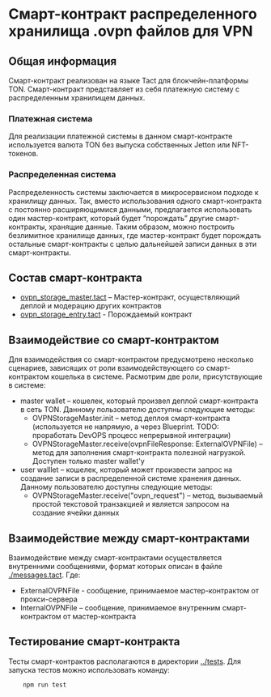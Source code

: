 # Смарт-контракт распределенного хранилища .ovpn файлов для VPN

## Общая информация
Смарт-контракт реализован на языке Tact для блокчейн-платформы TON. Смарт-контракт представляет из себя платежную систему с распределенным хранилищем данных.

### Платежная система
Для реализации платежной системы в данном смарт-контракте используется валюта TON без выпуска собственных Jetton или NFT-токенов.

### Распределенная система
Распределенность системы заключается в микросервисном подходе к хранилищу данных. Так, вместо использования одного смарт-контракта с постоянно расширяющимися данными, предлагается использовать один мастер-контракт, который будет “порождать” другие смарт-контракты, хранящие данные. Таким образом, можно построить безлимитное хранилище данных, где мастер-контракт будет порождать остальные смарт-контракты с целью дальнейшей записи данных в эти смарт-контракты.

## Состав смарт-контракта
* [ovpn_storage_master.tact](./ovpn_storage_master.tact) – Мастер-контракт, осуществляющий деплой и модерацию других контрактов
* [ovpn_storage_entry.tact](./ovpn_storage_entry.tact) - Порождаемый контракт

## Взаимодействие со смарт-контрактом
Для взаимодействия со смарт-контрактом предусмотрено несколько сценариев, зависящих от роли взаимодействующего со смарт-контрактом кошелька в системе. Расмотрим две роли, присутствующие в системе:

* master wallet – кошелек, который произвел деплой смарт-контракта в сеть TON. Данному пользователю доступны следующие методы:
    * OVPNStorageMaster.init – метод деплоя смарт-контракта (используется не напрямую, а через Blueprint. TODO: проработать DevOPS процесс непрерывной интеграции)
    * OVPNStorageMaster.receive(ovpnFileResponse: ExternalOVPNFile) – метод для заполнения смарт-контракта полезной нагрузкой. Доступен только master wallet'у
* user walllet – кошелек, который может произвести запрос на создание записи в распределенной системе хранения данных. Данному пользователю доступны следующие методы:
    * OVPNStorageMaster.receive("ovpn_request") – метод, вызываемый простой текстовой транзакцией и является запросом на создание ячейки данных

## Взаимодействие между смарт-контрактами
Взаимодействие между смарт-контрактами осуществляется внутренними сообщениями, формат которых описан в файле [./messages.tact](./messages.tact). Где:
* ExternalOVPNFile - сообщение, принимаемое мастер-контрактом от прокси-сервера
* InternalOVPNFile – сообщение, принимаемое внутренним смарт-контрактом от мастер-контракта

## Тестирование смарт-контракта
Тесты смарт-контрактов располагаются в директории [../tests](../tests/). Для запуска тестов можно использовать команду:
```shell
    npm run test
```
